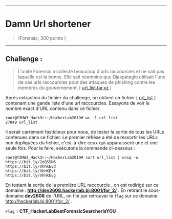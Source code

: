 * * *
# Damn Url shortener
> (Forensic, 300 points )
---
## Challenge :
> L'unité Forensic a collecté beaucoup d'urls raccourcies et ne sait pas laquelle est la bonne. Elle sait néamoins que Djakpataglo utilisait l'une de ces urls raccourcies pour des attaques de phishing contre les membres du gouvernement. [ [url_list.tar.xz](File/url_list.tar.xz ) ]

Après extraction du fichier du challenge, on obtient un fichier [ [url_list](File/url_list) ] contenant une gande liste d'une url raccourcies. Essayons de voir le nombre exact d'URL contenu dans ce fichier.
```console
root@Y3HW3_Hack3r:~/HackerLab2019# wc -l url_list
27849 url_list
```

Il serait carrément fastidieux pour nous, de tester la sortie de tous les URLs contenues dans ce fichier. Le premier réflèxe a été de ressortir les URLs non dupliquées du fichier, c'est-à-dire ceux qui apparaissent une et une seule fois. Pour le faire, exécutons la commande ci-dessous :

```console
root@Y3HW3_Hack3r:~/HackerLab2019# sort url_list | uniq -u
https://bit.ly/2oQSSN6
https://bit.ly/VhhKEvd
https://bit.ly/VhhKEvf
https://bit.ly/VhhKEvg
```

En testant la sortie de la première URL raccourcie , on est redirigé sur ce domaine : **http://dev2608.hackerlab.bj:8001/for_2/** . 
En retirant le sous-domaine **dev2608** de l'URL, on fini par retrouver le ```flag``` sur ce domaine http://hackerlab.bj:8001/for_2/ . 


```Flag ```: **CTF_HackerLabBestForensicSearcherIsYOU**
